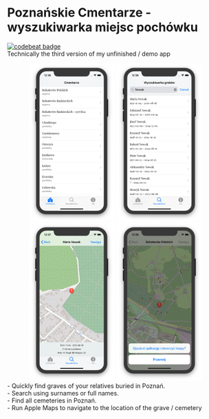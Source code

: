 # Poznańskie Cmentarze - wyszukiwarka miejsc pochówku <br>
[![codebeat badge](https://codebeat.co/badges/48d3a0b4-b396-4c6e-8148-86ff39f844a4)](https://codebeat.co/projects/github-com-skotak79-poznanskie-cmentarze-master) <br>
Technically the third version of my unfinished / demo app <br>
<div align="center">
<img src="Screenshots/Cemeteries.png" width="200" />
<img src="Screenshots/Graves.png" width="200" />
<img src="Screenshots/Maps.png" width="200" />
<img src="Screenshots/Open Maps.png" width="200" />
</div>
- Quickly find graves of your relatives buried in Poznań. <br>
- Search using surnames or full names. <br>
- Find all cemeteries in Poznań. <br>
- Run Apple Maps to navigate to the location of the grave / cemetery <br>
<br>
